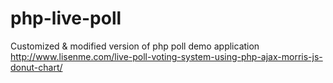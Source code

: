 # php-live-poll

Customized & modified version of php poll demo application
http://www.lisenme.com/live-poll-voting-system-using-php-ajax-morris-js-donut-chart/
